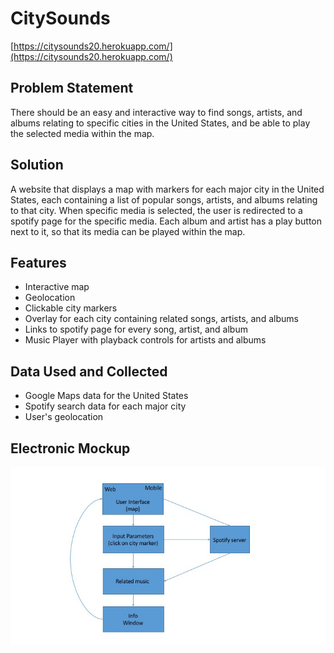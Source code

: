 # CitySounds
[https://citysounds20.herokuapp.com/](https://citysounds20.herokuapp.com/)

## Problem Statement
There should be an easy and interactive way to find songs, artists, and albums relating to specific cities in the United States, and be able to play the selected media within the map.

## Solution
A website that displays a map with markers for each major city in the United States, each containing a list of popular songs, artists, and albums relating to that city. When specific media is selected, the user is redirected to a spotify page for the specific media. Each album and artist has a play button next to it, so that its media can be played within the map.

## Features
* Interactive map
* Geolocation
* Clickable city markers
* Overlay for each city containing related songs, artists, and albums
* Links to spotify page for every song, artist, and album
* Music Player with playback controls for artists and albums

## Data Used and Collected
* Google Maps data for the United States
* Spotify search data for each major city
* User's geolocation

## Electronic Mockup
![picture alt](https://github.com/JSimani/citySounds/blob/master/mockup.jpg "CitySounds Electronic Mockup")
